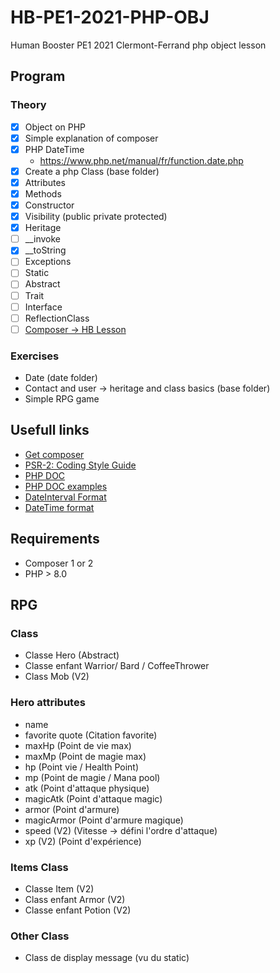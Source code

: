# HB-PE1-2021-PHP-OBJ
Human Booster PE1 2021 Clermont-Ferrand php object lesson

## Program

### Theory


- [x] Object on PHP
- [x] Simple explanation  of composer
- [x] PHP DateTime
  - https://www.php.net/manual/fr/function.date.php
- [x] Create a php Class (base folder)
- [x] Attributes
- [x] Methods
- [x] Constructor
- [x] Visibility (public private protected)
- [x] Heritage
- [ ] __invoke
- [x] __toString
- [ ] Exceptions
- [ ] Static
- [ ] Abstract
- [ ] Trait
- [ ] Interface
- [ ] ReflectionClass
- [ ] [Composer -> HB Lesson](https://github.com/theau-goncalves/composer-autoloader)

### Exercises
- Date (date folder)
- Contact and user -> heritage and class basics (base folder)
- Simple RPG game

## Usefull links
- [Get composer](https://getcomposer.org/download/)
- [PSR-2: Coding Style Guide](https://www.php-fig.org/psr/psr-2/)
- [PHP DOC](https://docs.phpdoc.org/3.0/guide/references/phpdoc/tags/index.html#tag-reference)
- [PHP DOC examples](https://docs.phpdoc.org/3.0/guide/guides/docblocks.html)
- [DateInterval Format](https://www.php.net/manual/en/dateinterval.format.php)
- [DateTime format](https://www.php.net/manual/en/datetime.format)

## Requirements

- Composer 1 or 2
- PHP > 8.0

## RPG
### Class
- Classe Hero (Abstract)
- Classe enfant Warrior/ Bard / CoffeeThrower
- Class Mob (V2)

### Hero attributes
- name 
- favorite quote (Citation favorite)
- maxHp (Point de vie max)
- maxMp (Point de magie max)
- hp (Point vie / Health Point)
- mp (Point de magie / Mana pool) 
- atk (Point d'attaque physique)
- magicAtk (Point d'attaque magic)
- armor (Point d'armure)
- magicArmor (Point d'armure magique)
- speed (V2) (Vitesse -> défini l'ordre d'attaque)
- xp (V2) (Point d'expérience)

### Items Class
- Classe Item (V2)
- Class enfant Armor (V2)
- Classe enfant Potion (V2)

### Other Class

- Class de display message (vu du static) 
